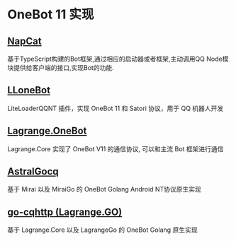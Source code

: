 # OneBot 11 实现
## [NapCat](https://github.com/NapNeko/NapCatQQ)
基于TypeScript构建的Bot框架,通过相应的启动器或者框架,主动调用QQ Node模块提供给客户端的接口,实现Bot的功能.
## [LLoneBot](https://github.com/LLOneBot/LLOneBot)
LiteLoaderQQNT 插件，实现 OneBot 11 和 Satori 协议，用于 QQ 机器人开发
## [Lagrange.OneBot](https://github.com/LagrangeDev/Lagrange.Core)
Lagrange.Core 实现了 OneBot V11 的通信协议, 可以和主流 Bot 框架进行通信
## [AstralGocq](https://github.com/ProtocolScience/AstralGocq)
基于 Mirai 以及 MiraiGo 的 OneBot Golang Android NT协议原生实现 
## [go-cqhttp (Lagrange.GO)](https://github.com/LagrangeDev/go-cqhttp)
基于 Lagrange.Core 以及 LagrangeGo 的 OneBot Golang 原生实现